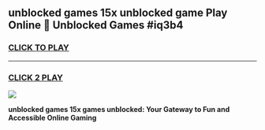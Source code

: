 
## unblocked games 15x unblocked game Play Online 👋 Unblocked Games #iq3b4
<h3>
<a href="https://premium.freeplayer.one?title=unblocked_games_15x&ref=21F">CLICK TO PLAY</a></h3>
<hr>

<h3>
<a href="https://premium.freeplayer.one?title=unblocked_games_15x&ref=21F">CLICK 2 PLAY</a>
  
</h3>

<a href="https://premium.freeplayer.one?title=unblocked_games_15x&ref=21F/"><img src="https://clearcache.store/games.png"></a>


**unblocked games 15x games unblocked: Your Gateway to Fun and Accessible Online Gaming**
